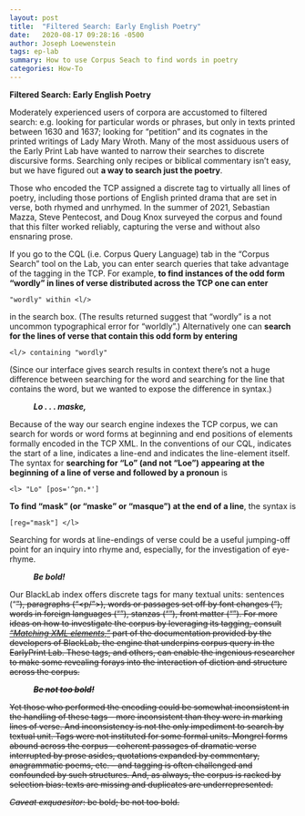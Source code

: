 ```yaml
---
layout: post
title:  "Filtered Search: Early English Poetry"
date:   2020-08-17 09:28:16 -0500
author: Joseph Loewenstein
tags: ep-lab
summary: How to use Corpus Seach to find words in poetry
categories: How-To
---
```


**Filtered Search: Early English Poetry**

Moderately experienced users of corpora are accustomed to filtered
search: e.g. looking for particular words or phrases, but only in texts
printed between 1630 and 1637; looking for “petition” and its cognates
in the printed writings of Lady Mary Wroth. Many of the most assiduous
users of the Early Print Lab have wanted to narrow their searches to
discrete discursive forms. Searching only recipes or biblical commentary
isn’t easy, but we have figured out **a way to search just the poetry**.

Those who encoded the TCP assigned a discrete tag to virtually all lines
of poetry, including those portions of English printed drama that are
set in verse, both rhymed and unrhymed. In the summer of 2021, Sebastian
Mazza, Steve Pentecost, and Doug Knox surveyed the corpus and found that
this filter worked reliably, capturing the verse and without also
ensnaring prose.

If you go to the CQL (i.e. Corpus Query Language) tab in the “Corpus
Search” tool on the Lab, you can enter search queries that take
advantage of the <l/> tagging in the TCP. For example, **to find
instances of the odd form “wordly” in lines of verse distributed across
the TCP one can enter**

    "wordly" within <l/>

in the search box. (The results returned suggest that “wordly” is a not
uncommon typographical error for “worldly”.) Alternatively one can
**search for the lines of verse that contain this odd form by entering**

    <l/> containing "wordly"

(Since our interface gives search results in context there’s not a huge
difference between searching for the word and searching for the line
that contains the word, but we wanted to expose the difference in
syntax.)

<p style="margin-left:3em;"><strong><em>Lo . . . maske,</em></strong></p>

Because of the way our search engine indexes the TCP corpus, we can
search for words or word forms at beginning and end positions of
elements formally encoded in the TCP XML. In the conventions of our CQL,
<l> indicates the start of a line, </l> indicates a line-end
and <l/> indicates the line-element itself. The syntax for
**searching for “Lo” (and not “Loe”) appearing at the beginning of a
line of verse and followed by a pronoun** is

    <l> "Lo" [pos='^pn.*']

**To find “mask” (or “maske” or “masque”) at the end of a line**, the
syntax is

    [reg="mask"] </l>

Searching for words at line-endings of verse could be a useful
jumping-off point for an inquiry into rhyme and, especially, for the
investigation of eye-rhyme.

<p style="margin-left:3em;"><strong><em>Be bold!</em></strong></p>

Our BlackLab index offers discrete tags for many textual units:
sentences (“<s/>”), paragraphs (“<p/”>), words or passages
set off by font changes (“<hi/>), words in foreign languages
(“<foreign/>”), stanzas (“<lg/>”), front matter
(“<front/>”). For more ideas on how to investigate the corpus by
leveraging its tagging, consult [*“Matching XML
elements,”*](http://inl.github.io/BlackLab/corpus-query-language.html#matching-xml-elements)
part of the documentation provided by the developers of BlackLab, the
engine that underpins corpus query in the EarlyPrint Lab. These tags,
and others, can enable the ingenious researcher to make some revealing
forays into the interaction of diction and structure across the corpus.

<p style="margin-left:3em;"><strong><em>Be not too bold!</em></strong></p>

Yet those who performed the encoding could be somewhat inconsistent in
the handling of these tags – more inconsistent than they were in marking
lines of verse. And inconsistency is not the only impediment to search
by textual unit. Tags were not instituted for some formal units. Mongrel
forms abound across the corpus – coherent passages of dramatic verse
interrupted by prose asides, quotations expanded by commentary,
anagrammatic poems, etc. – and tagging is often challenged and
confounded by such structures. And, as always, the corpus is racked by
selection bias: texts are missing and duplicates are underrepresented.

*Caveat exquaesitor*: be bold; be not too bold.
